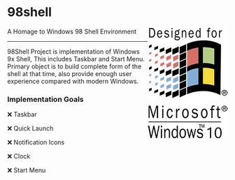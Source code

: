 # 98shell
<img align="right" src="https://github.com/0x00000FF/98shell/blob/master/docs/98shell-win10.png">
A Homage to Windows 98 Shell Environment

---

98Shell Project is implementation of Windows 9x Shell, This includes Taskbar and Start Menu. Primary object is to build complete form of the shell at that time, also provide enough user experience compared with modern Windows.

### Implementation Goals

:x: Taskbar

:x: Quick Launch

:x: Notification Icons

:x: Clock

:x: Start Menu
